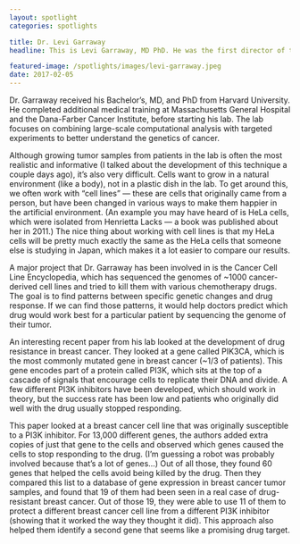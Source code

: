 ```yaml
---
layout: spotlight
categories: spotlights

title: Dr. Levi Garraway
headline: This is Levi Garraway, MD PhD. He was the first director of the Joint Center for Cancer Precision Medicine in Boston. (The Center is a collaborative effort by the Dana-Farmer Cancer Institute, Brigham & Women’s Hospital, and the Broad Institute.) In September, it was announced that he had been named Senior Vice President of Global Oncology at the pharmaceutical giant, Lilly.

featured-image: /spotlights/images/levi-garraway.jpeg
date: 2017-02-05
---
```


Dr. Garraway received his Bachelor’s, MD, and PhD from Harvard University. He completed additional medical training at Massachusetts General Hospital and the Dana-Farber Cancer Institute, before starting his lab. The lab focuses on combining large-scale computational analysis with targeted experiments to better understand the genetics of cancer.

Although growing tumor samples from patients in the lab is often the most realistic and informative (I talked about the development of this technique a couple days ago), it’s also very difficult. Cells want to grow in a natural environment (like a body), not in a plastic dish in the lab. To get around this, we often work with “cell lines” — these are cells that originally came from a person, but have been changed in various ways to make them happier in the artificial environment. (An example you may have heard of is HeLa cells, which were isolated from Henrietta Lacks — a book was published about her in 2011.) The nice thing about working with cell lines is that my HeLa cells will be pretty much exactly the same as the HeLa cells that someone else is studying in Japan, which makes it a lot easier to compare our results.

A major project that Dr. Garraway has been involved in is the Cancer Cell Line Encyclopedia, which has sequenced the genomes of ~1000 cancer-derived cell lines and tried to kill them with various chemotherapy drugs. The goal is to find patterns between specific genetic changes and drug response. If we can find those patterns, it would help doctors predict which drug would work best for a particular patient by sequencing the genome of their tumor.

An interesting recent paper from his lab looked at the development of drug resistance in breast cancer. They looked at a gene called PIK3CA, which is the most commonly mutated gene in breast cancer (~1/3 of patients). This gene encodes part of a protein called PI3K, which sits at the top of a cascade of signals that encourage cells to replicate their DNA and divide. A few different PI3K inhibitors have been developed, which should work in theory, but the success rate has been low and patients who originally did well with the drug usually stopped responding.

This paper looked at a breast cancer cell line that was originally susceptible to a PI3K inhibitor. For 13,000 different genes, the authors added extra copies of just that gene to the cells and observed which genes caused the cells to stop responding to the drug. (I’m guessing a robot was probably involved because that’s a lot of genes…) Out of all those, they found 60 genes that helped the cells avoid being killed by the drug. Then they compared this list to a database of gene expression in breast cancer tumor samples, and found that 19 of them had been seen in a real case of drug-resistant breast cancer. Out of those 19, they were able to use 11 of them to protect a different breast cancer cell line from a different PI3K inhibitor (showing that it worked the way they thought it did). This approach also helped them identify a second gene that seems like a promising drug target.